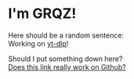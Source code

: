 # I'm GRQZ!
Here should be a random sentence:  
Working on [yt-dlp](https://github.com/yt-dlp/yt-dlp)!


Should I put something down here?  
<a href="javascript:alert(0)">Does this link really work on Github?</a>
